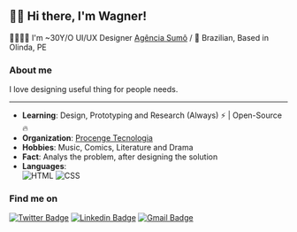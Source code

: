 ## 🤟🏻 Hi there, I'm Wagner!

👨🏻‍🚀🌈 I'm ~30Y/O UI/UX Designer [Agência Sumô](http://sumo.pe) / 🏡 Brazilian, Based in Olinda, PE

### About me

I love designing useful thing for people needs.

---

-  **Learning**: Design, Prototyping and Research (Always) :zap: | Open-Source :fire:	
-  **Organization**: [Procenge Tecnologia](http://procenge.com.br)
-  **Hobbies**: Music, Comics, Literature and Drama
-  **Fact**: Analys the problem, after designing the solution
-  **Languages**:<br>
![HTML](https://img.shields.io/badge/html%20-%23E34F26.svg?&style=for-the-badge&logo=html5&logoColor=white)
![CSS](https://img.shields.io/badge/css%20-%231572B6.svg?&style=for-the-badge&logo=css3&logoColor=white)


### Find me on

[![Twitter Badge](https://img.shields.io/badge/-@wagnerbeethoven-1ca0f1?style=flat-square&logo=twitter&logoColor=white&link=https://twitter.com/wagnerbeethoven)](https://twitter.com/wagnerbeethoven)  [![Linkedin Badge](https://img.shields.io/badge/-Wagner_Beethoven-blue?style=flat-square&logo=Linkedin&logoColor=white&link=https://www.linkedin.com/in/wagnerbeethoven//)](https://www.linkedin.com/in/wagnerbeethoven/) [![Gmail Badge](https://img.shields.io/badge/-wagnerbeethoven@gmail.com-c14438?style=flat-square&logo=Gmail&logoColor=white&link=mailto:wagnerbeethoven@gmail.com)](mailto:wagnerbeethoven@gmail.com)
